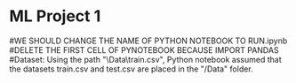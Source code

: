 # ML Project 1

#WE SHOULD CHANGE THE NAME OF PYTHON NOTEBOOK TO RUN.ipynb
#DELETE THE FIRST CELL OF PYNOTEBOOK BECAUSE IMPORT PANDAS
#Dataset:
Using the path "\Data\train.csv", Python notebook assumed that the datasets train.csv and test.csv are placed in the "/Data" folder.

